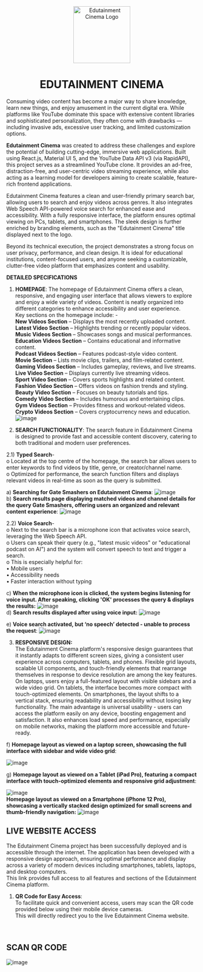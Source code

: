  <div align="center">

<img src="https://i.ibb.co/s9Qys2j/logo.png" alt="Edutainment Cinema Logo" width="150"/>

# EDUTAINMENT CINEMA

</div>

Consuming video content has become a major way to share knowledge, learn new things, and enjoy amusement in the current digital era. While platforms like YouTube dominate this space with extensive content libraries and sophisticated personalization, they often come with drawbacks — including invasive ads, excessive user tracking, and limited customization options.

**Edutainment Cinema** was created to address these challenges and explore the potential of building cutting-edge, immersive web applications. Built using React.js, Material UI 5, and the YouTube Data API v3 (via RapidAPI), this project serves as a streamlined YouTube clone. It provides an ad-free, distraction-free, and user-centric video streaming experience, while also acting as a learning model for developers aiming to create scalable, feature-rich frontend applications.

Edutainment Cinema features a clean and user-friendly primary search bar, allowing users to search and enjoy videos across genres. It also integrates Web Speech API-powered voice search for enhanced ease and accessibility. With a fully responsive interface, the platform ensures optimal viewing on PCs, tablets, and smartphones. The sleek design is further enriched by branding elements, such as the "Edutainment Cinema" title displayed next to the logo.

Beyond its technical execution, the project demonstrates a strong focus on user privacy, performance, and clean design. It is ideal for educational institutions, content-focused users, and anyone seeking a customizable, clutter-free video platform that emphasizes content and usability.

**DETAILED SPECIFICATIONS** 
 
1. **HOMEPAGE**: 
The homepage of Edutainment Cinema offers a clean, responsive, and 
engaging user interface that allows viewers to explore and enjoy a wide variety 
of videos. Content is neatly organized into different categories to enhance 
accessibility and user experience.<br> Key sections on the homepage include: -<br> 
 **New Videos Section** – Displays the most recently uploaded content.<br> 
 **Latest Video Section** – Highlights trending or recently popular videos.<br> 
 **Music Videos Section** – Showcases songs and musical performances.<br> 
 **Education Videos Section** – Contains educational and informative content.<br> 
 **Podcast Videos Section** – Features podcast-style video content.<br> 
 **Movie Section** – Lists movie clips, trailers, and film-related content.<br> 
 **Gaming Videos Section** – Includes gameplay, reviews, and live streams.<br> 
 **Live Video Section** – Displays currently live streaming videos.<br> 
 **Sport Video Section** – Covers sports highlights and related content.<br> 
 **Fashion Video Section** – Offers videos on fashion trends and styling.<br> 
 **Beauty Video Section** – Focuses on beauty tutorials and tips.<br> 
 **Comedy Video Section** – Includes humorous and entertaining clips.<br> 
 **Gym Videos Section** – Provides fitness and workout-related videos.<br> 
 **Crypto Videos Section** – Covers cryptocurrency news and education.<br>
![image](https://github.com/user-attachments/assets/53b6fc72-873f-486a-b086-693d5a762709)

2.	**SEARCH FUNCTIONALITY**: 
The search feature in Edutainment Cinema is designed to provide fast and accessible content discovery, catering to both traditional and modern user preferences.

2.1) **Typed Search**-<br>
o	Located at the top centre of the homepage, the search bar allows users to enter keywords to find videos by title, genre, or creator/channel name.<br>
o	Optimized for performance, the search function filters and displays relevant videos in real-time as soon as the query is submitted.<br>

a)	**Searching for Gate Smashers on Edutainment Cinema**:
![image](https://github.com/user-attachments/assets/5bbe9ee3-4cd4-4490-9620-8d107fa4b378) <br>
b)	**Search results page displaying matched videos and channel details for the query Gate Smashers, offering users an organized and relevant content experience**:
![image](https://github.com/user-attachments/assets/a2e071d6-dd16-43b9-b8d4-8d0e17b3bc75) <br>

2.2) **Voice Search**-<br>
o	Next to the search bar is a microphone icon that activates voice search, leveraging the Web Speech API.<br>
o	Users can speak their query (e.g., "latest music videos" or "educational podcast on AI") and the system will convert speech to text and trigger a search.<br>
o	This is especially helpful for:<br>
•	Mobile users <br>
•	Accessibility needs <br>
•	Faster interaction without typing <br>

c)	**When the microphone icon is clicked, the system begins listening for voice input. After speaking, clicking 'OK' processes the query & displays the results:**
![image](https://github.com/user-attachments/assets/6ddc81b9-7901-4d4b-8fa4-142915c18b2c)  <br>
d)	**Search results displayed after using voice input:**
![image](https://github.com/user-attachments/assets/959427ca-d92a-4c31-8267-83e108942ac4) <br>

e)	**Voice search activated, but ‘no speech’ detected - unable to process the request**:
![image](https://github.com/user-attachments/assets/90e406f0-7fdc-4f9e-94c3-7e55b0a5d204) <br>

3.	**RESPONSIVE DESIGN:** <br>
The Edutainment Cinema platform's responsive design guarantees that it instantly adapts to different screen sizes, giving a consistent user experience across computers, tablets, and phones. Flexible grid layouts, scalable UI components, and touch-friendly elements that rearrange themselves in response to device resolution are among the key features. On laptops, users enjoy a full-featured layout with visible sidebars and a wide video grid. On tablets, the interface becomes more compact with touch-optimized elements. On smartphones, the layout shifts to a vertical stack, ensuring readability and accessibility without losing key functionality. The main advantage is universal usability - users can access the platform easily on any device, boosting engagement and satisfaction. It also enhances load speed and performance, especially on mobile networks, making the platform more accessible and future-ready.<br>

f)	**Homepage layout as viewed on a laptop screen, showcasing the full interface with sidebar and wide video grid**:

![image](https://github.com/user-attachments/assets/231d091f-2130-4381-84be-a922c167ada8) <br>

g)	**Homepage layout as viewed on a Tablet (iPad Pro), featuring a compact interface with touch-optimized elements and responsive grid adjustment**:

![image](https://github.com/user-attachments/assets/9bd066bd-ec0b-4a0a-9c11-c61ea4bfb745) <br>
**Homepage layout as viewed on a Smartphone (iPhone 12 Pro), showcasing a vertically stacked design optimized for small screens and thumb-friendly navigation:**
![image](https://github.com/user-attachments/assets/cb34ce0e-13ba-4661-99fe-f3c232fef5da) <br>


## **LIVE WEBSITE ACCESS** <br>
The Edutainment Cinema project has been successfully deployed and is accessible through the internet. The application has been developed with a responsive design approach, ensuring optimal performance and display across a variety of modern devices including smartphones, tablets, laptops, and desktop computers.<br>
This link provides full access to all features and sections of the Edutainment Cinema platform.
1. **QR Code for Easy Access**: <br>
To facilitate quick and convenient access, users may scan the QR code provided below using their mobile device cameras. <br>
This will directly redirect you to the live Edutainment Cinema website. <br><br><br>
## **SCAN QR CODE** <br>
![image](https://github.com/user-attachments/assets/6bca8448-c7e4-41f7-b2a4-5281771cb08f)













